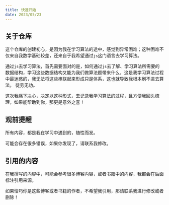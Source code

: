 ```yaml
---
title: 快速开始
date: 2023/05/23
---
```


## 关于仓库

这个仓库的创建初心，是因为我在学习算法的途中，感觉到异常困难；这种困难不仅来自我数学基础较差，还来自于我希望通过`js`这门语言去学习算法。

通过`js`去学习算法，首先需要面对的是，如何通过`js`去了解、学习算法所需要的数据结构，学习这些数据结构又能为我们做算法题带来什么，这是我学习算法过程中最迷惑的，我无法将这些串联起来形成只是体系，这也就导致我根本刷不进去算法， 徒劳无功。

这次我痛下决心，决定以这种形式，去记录我学习算法的过程，且方便我回头梳理，如果能帮助到你，那更是意外之喜！

## 观前提醒

所有内容，都是我在学习中遇到的，随性而发。

可能会存在很多错误，如果你发现了，请联系我修改。

## 引用的内容

在我撰写的内容中，可能会参考很多博客内容，或者书籍中的内容，我都会在后面标注引用来源。

如果恰巧你是这些博客或者书籍的作者，不希望我引用，那请联系我进行修改或者删除！
